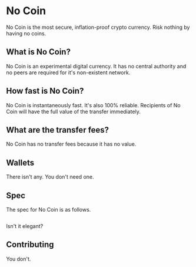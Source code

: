 # No Coin

No Coin is the most secure, inflation-proof crypto currency. Risk nothing by having no coins.

## What is No Coin?

No Coin is an experimental digital currency. It has no central authority and no peers are required for it's non-existent network.

## How fast is No Coin?

No Coin is instantaneously fast. It's also 100% reliable.
Recipients of No Coin will have the full value of the transfer immediately.

## What are the transfer fees?

No Coin has no transfer fees because it has no value.

## Wallets

There isn't any. You don't need one.

## Spec

The spec for No Coin is as follows.

```

```

Isn't it elegant?

## Contributing

You don't.
